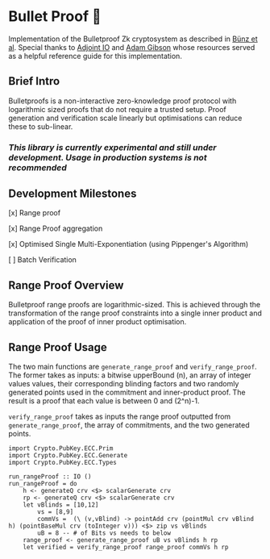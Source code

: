 # Bullet Proof 🔫  

Implementation of the Bulletproof Zk cryptosystem as described in [Bünz et al](https://eprint.iacr.org/2017/1066.pdf). Special thanks to [Adjoint IO](https://github.com/adjoint-io/bulletproofs) and [Adam Gibson](https://github.com/AdamISZ/from0k2bp) whose resources served as a helpful reference guide for this implementation.

## Brief Intro
Bulletproofs is a non-interactive zero-knowledge proof protocol with logarithmic sized proofs that do not require a trusted setup. Proof generation and verification scale linearly but optimisations can reduce these to sub-linear.


### *This library is currently experimental and still under development. Usage in production systems is not recommended*

## Development Milestones
[x] Range proof

[x] Range Proof aggregation

[x] Optimised Single Multi-Exponentiation (using Pippenger's Algorithm)

[ ] Batch Verification

## Range Proof Overview
Bulletproof range proofs are logarithmic-sized. This is achieved through the transformation of the range proof constraints into a single inner product and application of the proof of inner product optimisation.


## Range Proof Usage
The two main functions are `generate_range_proof` and `verify_range_proof`. The former takes as inputs: a bitwise upperBound (n), an array of integer values values, their corresponding blinding factors and two randomly generated points used in the commitment and inner-product proof. The result is a proof that each value is between 0 and (2^n)-1.

`verify_range_proof` takes as inputs the range proof outputted from `generate_range_proof`, the array of commitments, and the two generated points.

```
import Crypto.PubKey.ECC.Prim
import Crypto.PubKey.ECC.Generate
import Crypto.PubKey.ECC.Types

run_rangeProof :: IO ()
run_rangeProof = do
    h <- generateQ crv <$> scalarGenerate crv
    rp <- generateQ crv <$> scalarGenerate crv
    let vBlinds = [10,12]
        vs = [8,9]
        commVs =  (\ (v,vBlind) -> pointAdd crv (pointMul crv vBlind h) (pointBaseMul crv (toInteger v))) <$> zip vs vBlinds
        uB = 8 -- # of Bits vs needs to below
    range_proof <- generate_range_proof uB vs vBlinds h rp
    let verified = verify_range_proof range_proof commVs h rp
```